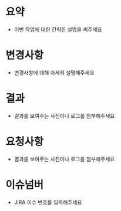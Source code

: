 # 요약

- 이번 작업에 대한 간략한 설명을 써주세요

# 변경사항

- 변경사항에 대해 자세히 설명해주세요

# 결과

- 결과를 보여주는 사진이나 로그를 첨부해주세요

# 요청사항

- 결과를 보여주는 사진이나 로그를 첨부해주세요

# 이슈넘버

- JIRA 이슈 번호를 입력해주세요